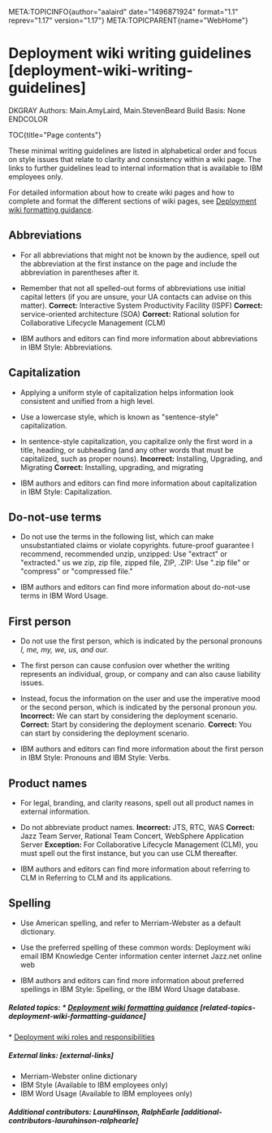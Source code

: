 META:TOPICINFO{author="aalaird" date="1496871924" format="1.1"
reprev="1.17" version="1.17"} META:TOPICPARENT{name="WebHome"}

# Deployment wiki writing guidelines [deployment-wiki-writing-guidelines]

DKGRAY Authors: Main.AmyLaird, Main.StevenBeard Build Basis: None
ENDCOLOR

TOC{title="Page contents"}

These minimal writing guidelines are listed in alphabetical order and
focus on style issues that relate to clarity and consistency within a
wiki page. The links to further guidelines lead to internal information
that is available to IBM employees only.

For detailed information about how to create wiki pages and how to
complete and format the different sections of wiki pages, see
[Deployment wiki formatting guidance](DeploymentFormattingGuidance).

## Abbreviations

-   For all abbreviations that might not be known by the audience, spell
    out the abbreviation at the first instance on the page and include
    the abbreviation in parentheses after it.

<!-- -->

-   Remember that not all spelled-out forms of abbreviations use initial
    capital letters (if you are unsure, your UA contacts can advise on
    this matter). **Correct:** Interactive System Productivity Facility
    (ISPF) **Correct:** service-oriented architecture (SOA) **Correct:**
    Rational solution for Collaborative Lifecycle Management (CLM)

<!-- -->

-   IBM authors and editors can find more information about
    abbreviations in IBM Style: Abbreviations.

## Capitalization

-   Applying a uniform style of capitalization helps information look
    consistent and unified from a high level.

<!-- -->

-   Use a lowercase style, which is known as "sentence-style"
    capitalization.

<!-- -->

-   In sentence-style capitalization, you capitalize only the first word
    in a title, heading, or subheading (and any other words that must be
    capitalized, such as proper nouns). **Incorrect:** Installing,
    Upgrading, and Migrating **Correct:** Installing, upgrading, and
    migrating

<!-- -->

-   IBM authors and editors can find more information about
    capitalization in IBM Style: Capitalization.

## Do-not-use terms

-   Do not use the terms in the following list, which can make
    unsubstantiated claims or violate copyrights. future-proof guarantee
    I recommend, recommended unzip, unzipped: Use "extract" or
    "extracted." us we zip, zip file, zipped file, ZIP, .ZIP: Use ".zip
    file" or "compress" or "compressed file."

<!-- -->

-   IBM authors and editors can find more information about do-not-use
    terms in IBM Word Usage.

## First person

-   Do not use the first person, which is indicated by the personal
    pronouns *I, me, my, we, us, and our.*

<!-- -->

-   The first person can cause confusion over whether the writing
    represents an individual, group, or company and can also cause
    liability issues.

<!-- -->

-   Instead, focus the information on the user and use the imperative
    mood or the second person, which is indicated by the personal
    pronoun *you.* **Incorrect:** We can start by considering the
    deployment scenario. **Correct:** Start by considering the
    deployment scenario. **Correct:** You can start by considering the
    deployment scenario.

<!-- -->

-   IBM authors and editors can find more information about the first
    person in IBM Style: Pronouns and IBM Style: Verbs.

## Product names

-   For legal, branding, and clarity reasons, spell out all product
    names in external information.

<!-- -->

-   Do not abbreviate product names. **Incorrect:** JTS, RTC, WAS
    **Correct:** Jazz Team Server, Rational Team Concert, WebSphere
    Application Server **Exception:** For Collaborative Lifecycle
    Management (CLM), you must spell out the first instance, but you can
    use CLM thereafter.

<!-- -->

-   IBM authors and editors can find more information about referring to
    CLM in Referring to CLM and its applications.

## Spelling

-   Use American spelling, and refer to Merriam-Webster as a default
    dictionary.

<!-- -->

-   Use the preferred spelling of these common words: Deployment wiki
    email IBM Knowledge Center information center internet Jazz.net
    online web

<!-- -->

-   IBM authors and editors can find more information about preferred
    spellings in IBM Style: Spelling, or the IBM Word Usage database.

##### Related topics: \* [Deployment wiki formatting guidance](DeploymentFormattingGuidance) [related-topics-deployment-wiki-formatting-guidance]

\* [Deployment wiki roles and
responsibilities](DeploymentRolesAndResponsibilities)

##### External links: [external-links]

-   Merriam-Webster online dictionary
-   IBM Style (Available to IBM employees only)
-   IBM Word Usage (Available to IBM employees only)

##### Additional contributors: LauraHinson, RalphEarle [additional-contributors-laurahinson-ralphearle]

